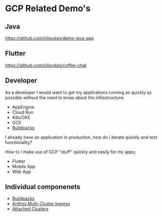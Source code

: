 # GCP Related Demo's



## Java

https://github.com/clijockey/demo-java-app

## Flutter

https://github.com/clijockey/coffee-chat


## Developer

As a developer I would want to get my applications running as quickly as possible without the need to know about the infrastructure;
* AppEngine
* Cloud Run
* K8s/GKE
* GCE
* [Buildpacks](buildpacks/demo.md)

I already have an application in production, how do I iterate quickly and test functionality?

How to I make use of GCP "stuff" quickly and easily for my apps;
* Flutter
* Mobile App
* Web App


## Individual componenets

* [Buildpacks](buildpacks/demo.md)
* [Anthos Multi-Cluster Ingress](multi-cluster-ingress/readme.md)
* [Attached Clusters](attached-cluster/readme.md)